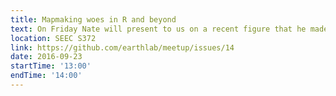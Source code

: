 ```yaml
---
title: Mapmaking woes in R and beyond
text: On Friday Nate will present to us on a recent figure that he made, along with live commentary on the woes resulting from an attempted R implementation.
location: SEEC S372
link: https://github.com/earthlab/meetup/issues/14
date: 2016-09-23
startTime: '13:00'
endTime: '14:00'
---
```

